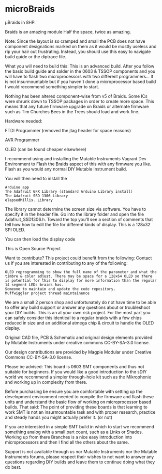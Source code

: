 # microBraids
μBraids in 8HP.

Braids is an amazing module Half the space, twice as amazing.


Note: Since the layout is so cramped and small the PCB does not have component designations marked on them as it would be mostly useless and rip your hair out frustrating. Instead, you should use this easy to navigate build guide or the diptrace file.

What you will need to build this:
This is an advanced build. After you follow the basic build guide and solder in the 0603 & TSSOP components and you will have to flash two microprocessors with two different programmers... It is not insurmountable but if you haven't done a microprocessor based build I would recommend something simpler to start.

Nothing has been altered component-wise from v5 of Braids. Some ICs were shrunk down to TSSOP packages in order to create more space. This means that any future firmware upgrade on Braids or alternate firmware such as Tim Churches Bees in the Trees should load and work fine.

Hardware needed:

FTDI Programmer (removed the jtag header for space reasons)

AVR Programmer

OLED (can be found cheaper elsewhere)

I recommend using and installing the Mutable Instruments Vagrant Dev Environment to Flash the Braids aspect of this with any firmware you like. Flash as you would any normal DIY Mutable Instrument build.

You will then need to install the

    Arduino app
    The Adafruit GFX Library (standard Arduino Library install)
    The Adafruit SSD 1306 Library
    elapsedMillis. Library

The library cannot determine the screen size via software. You have to specify it in the header file. Go into the library folder and open the file Adafruit_SSD1306.h. Toward the top you'll see a section of comments that tell how how to edit the file for different kinds of display. This is a 128x32 SPI OLED.

You can then load the display code

This is Open Source Project

Want to contribute? This project could benefit from the following: Contact us if you are interested in contributing to any of the following:

    OLED reprogramming to show the full name of the parameter and what the timbre & color adjust. There may be space for a 128x64 OLED so there is potential for this to display for more information than the regular 14 segment LEDs braids has.
    Someone to maintain and update the code repository.
    Muffwiggler project thread maintainence 

We are a small 2 person shop and unfortunately do not have time to be able to offer any build support or answer any questions about or troubleshoot your DIY builds.  This is an at your own risk project. For the most part you can safely consider this identical to a regular braids with a few chips reduced in size and an additional atmega chip & circuit to handle the OLED display.


Original CAD file, PCB & Schematic and original design elements provided by Mutable Instruments under creative commons CC-BY-SA-3.0 license.

Our design contributions are provided by Magpie Modular under Creative Commons CC-BY-SA-3.0 license.

Please be advised: This board is 0603 SMT components and thus not suitable for beginners. If you would like a good introduction to the sDIY world we recommend a simpler through-hole kit such as the Mikrophonie and working up in complexity from there.

Before purchasing be ensure you are comfortable with setting up the development environment needed to compile the firmware and flash these units and understand the basic flow of working on microprocessor based builds. That said: The point of providing these boards is that learning to work SMT is not an insurmountable task and with proper research, practice and steady hands you might actually prefer it. (or not)

If you are interested in a simple SMT build in which to start we recommend something analog with a small part count, such as a Links or Shades. Working up from there Branches is a nice easy introduction into microprocessors and then I find all the others about the same.

Support is not available through us nor Mutable Instruments nor the Mutable Instruments forums, please respect their wishes to not want to answer any questions regarding DIY builds and leave them to continue doing what they do best.


 
 
